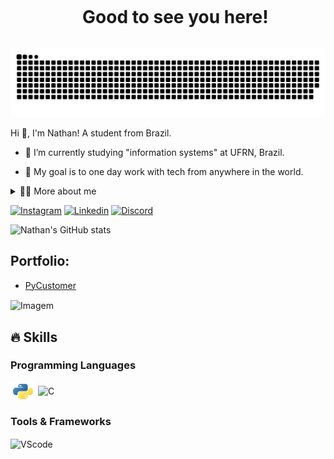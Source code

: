 <!--título-->
<div id="user-content-toc">
  <ul align="center">
    <summary><h1 style="display: inline-block">Good to see you here!</h1></summary>
</div>

<div>
<picture>
  <source media="(prefers-color-scheme: dark)" srcset="https://raw.githubusercontent.com/platane/platane/output/github-contribution-grid-snake-dark.svg">
  <source media="(prefers-color-scheme: light)" srcset="https://raw.githubusercontent.com/platane/platane/output/github-contribution-grid-snake.svg">
  <img alt="github contribution grid snake animation" src="https://raw.githubusercontent.com/platane/platane/output/github-contribution-grid-snake.svg">
</picture>
</div>

<!-- Presentation -->
<p>
  Hi 👋, I'm Nathan! A student from Brazil.

  - 🌱 I’m currently studying "information systems" at UFRN, Brazil.

  - 🔭 My goal is to one day work with tech from anywhere in the world.
</p>

<!-- Dropdown -->
<details>
  <summary>👨‍💻 More about me</summary>

  - 💬 I was born in 2006, currently living in Brazil. I have a great level of english, I started this journey the moment i decided to study at UFRN, I'm loving this journey, the new friends I'm making, amazing teachers and also, great opportunities.

  - ⚡ I enjoy reading, I'm spiritist, I LOVE sports so much, specially volleyball and football 😂! I like to say this because I believe that our personal interests contribute to a more refined perception of things and problem-solving. 
</details>

<!-- Links -->
[![Instagram](https://img.shields.io/badge/Instagram-E4405F?style=for-the-badge&logo=instagram&logoColor=white)](https://www.instagram.com/nlpsr_/)
[![Linkedin](https://img.shields.io/badge/LinkedIn-0077B5?style=for-the-badge&logo=linkedin&logoColor=white)](https://www.linkedin.com/in/nlopesr/)
[![Discord](https://img.shields.io/badge/Discord-7289DA?style=for-the-badge&logo=discord&logoColor=white)](https://discordapp.com/users/500404345091653632)

<!-- GithubStats -->
![Nathan's GitHub stats](https://github-readme-stats.vercel.app/api?username=coderlupus&show_icons=true&theme=merko&rank_icon=github)

<!-- Portfolio -->
## Portfolio:
- [PyCustomer](https://github.com/coderlupus/......)


<!-- GIF -->
<p align="left">
  <img align="center" src="https://github.com/VariableBee/VariableBee/assets/77739311/4e9f41af-6b57-49a7-b15a-74322e96b4d7" alt="Imagem">
</p>

## 🔥 Skills
<!-- Skills: Programming Languages -->
  <div style="flex-basis: 48%;">
    <h3>Programming Languages</h3>
    <img align="center" alt="Python" height="30" width="40" src="https://raw.githubusercontent.com/devicons/devicon/master/icons/python/python-original.svg">
    <img align="center" alt="C" height="30" width="40" src="https://cdn.jsdelivr.net/gh/devicons/devicon/icons/c/c-original.svg">
    
  </div>
  
  <!-- Skills: Tools & Frameworks -->
  <div style="flex-basis: 48%;">
    <h3>Tools & Frameworks</h3>
    <img align="center" alt="VScode" height="30" width="40" src="https://cdn.jsdelivr.net/gh/devicons/devicon/icons/vscode/vscode-original.svg">
  
  </div>
  
  <!-- Skills: Libraries -->
 <!-- <div style="flex-basis: 48%;">  -->
<!--    <h3>Libraries</h3>  -->
<!--    <img align="center" alt="Numpy" height="30" width="40" src="https://cdn.jsdelivr.net/gh/devicons/devicon/icons/numpy/numpy-original.svg"> -->
<!--    <img align="center" alt="Pandas" src="https://raw.githubusercontent.com/devicons/devicon/2ae2a900d2f041da66e950e4d48052658d850630/icons/pandas/pandas- original.svg" alt="pandas" width="40" height="40"/> -->
<!--    <img align="center" alt="Seaborn" src="https://seaborn.pydata.org/_images/logo-mark-lightbg.svg" alt="seaborn" width="40" height="40"/> -->
<!--    <img align="center" alt="Scikit-learn" src="https://upload.wikimedia.org/wikipedia/commons/0/05/Scikit_learn_logo_small.svg" alt="scikit_learn" width="40" height="40"/> -->
  </div> 

